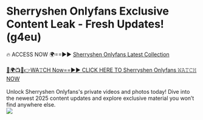 # Sherryshen Onlyfans Exclusive Content Leak - Fresh Updates! (g4eu)

🔥 ACCESS NOW 🌍==►► <a href="https://tinyurl.com/kvy9nzfs" rel="nofollow">Sherryshen Onlyfans Latest Collection</a>
<br><br>
[🔴🌍📺📱👉WA𝚃CH Now==►► CLICK HERE TO Sherryshen Onlyfans 𝚆𝙰𝚃𝙲𝙷 NOW](https://tinyurl.com/kvy9nzfs)
<br><br>
Unlock Sherryshen Onlyfans's private videos and photos today! Dive into the newest 2025 content updates and explore exclusive material you won’t find anywhere else.
<br>
<a href="https://tinyurl.com/kvy9nzfs" rel="nofollow" data-target="animated-image.originalLink"><img src="https://camo.githubusercontent.com/8a4f000d20f83aca3bf7ec5f350d767afa0574a8a352519fd8cfa583a6f93a33/68747470733a2f2f692e696d6775722e636f6d2f644a486b345a712e676966" data-canonical-src="https://i.imgur.com/dJHk4Zq.gif" style="max-width: 100%; display: inline-block;" data-target="animated-image.originalImage"></a>
<br>
